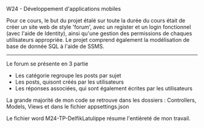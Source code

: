 W24 - Développement d'applications mobiles

Pour ce cours, le but du projet étalé sur toute la durée du cours était de créer un site web de style 'forum', avec un register et un login fonctionnel (avec l'aide de Identity), ainsi qu'une gestion des permissions de chaques utilisateurs appropriée. Le projet comprend également la modélisation de base de donnée SQL à l'aide de SSMS.

<hr>

Le forum se présente en 3 partie 
<ul>
    <li>Les catégorie regroupe les posts par sujet</li>
    <li>Les posts, quisont créés par les utilisateurs</li>
    <li>Les réponses associées, qui sont également écrites par les utilisateurs</li>
</ul>

La grande majorité de mon code se retrouve dans les dossiers : Controllers, Models, Views et dans le fichier appsettings.json

Le fichier word M24-TP-DelfikLatulippe résume l'entièreté de mon travail.



    
    
